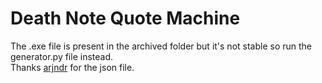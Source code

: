 # Death Note Quote Machine
The .exe file is present in the archived folder but it's not stable so run the generator.py file instead.<br>
Thanks <a href="https://github.com/arjndr">arjndr</a> for the json file.
